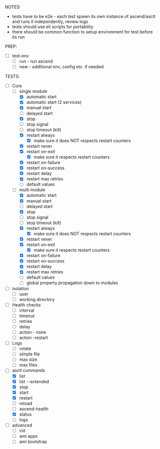 NOTES: 
- tests have to be e2e - each test spawn its own instance of ascend/asctl and runs it independently, review logs
- tests should use eli scripts for portability
- there should be common function to setup environment for test before its run 

PREP:
- [ ] test-env
    - [ ] run - run ascend
    - [ ] new - additional env, config etc. if needed

TESTS:
- [ ] Core
    - [ ] single module
        - [x] automatic start
        - [x] automatic start (2 services)
        - [x] manual start
        - [ ] delayed start
        - [x] stop
        - [ ] stop signal
        - [ ] stop timeout (kill)
        - [x] restart always
            - [x] make sure it does NOT respects restart counters
        - [x] restart never
        - [x] restart on-exit
            - [x] make sure it respects restart counters
        - [x] restart on-failure
        - [x] restart on-success
        - [x] restart delay
        - [x] restart max retries
        - [ ] default values
    - [ ] multi module
        - [x] automatic start
        - [x] manual start
        - [ ] delayed start
        - [x] stop
        - [ ] stop signal
        - [ ] stop timeout (kill)
        - [x] restart always
            - [x] make sure it does NOT respects restart counters
        - [x] restart never
        - [x] restart on-exit
            - [x] make sure it respects restart counters
        - [x] restart on-failure
        - [x] restart on-success
        - [x] restart delay
        - [x] restart max retries
        - [ ] default values
        - [ ] global property propagation down to modules
- [ ] isolation
    - [ ] user
    - [ ] working directory
- [ ] Health checks
    - [ ] interval
    - [ ] timeout
    - [ ] retries
    - [ ] delay
    - [ ] action - none
    - [ ] action -restart
- [ ] Logs
    - [ ] rotate
    - [ ] simple file
    - [ ] max size
    - [ ] max files
- [ ] asctl commands
    - [x] list
    - [x] list --extended
    - [x] stop
    - [x] start
    - [x] restart
    - [ ] reload
    - [ ] ascend-health
    - [x] status
    - [ ] logs
- [ ] advanced
    - [ ] init
    - [ ] ami apps
    - [ ] ami bootstrap
